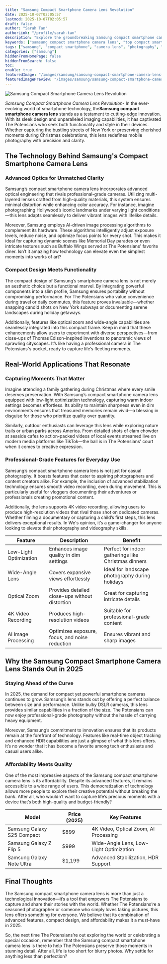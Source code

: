 ```yaml
---
title: "Samsung Compact Smartphone Camera Lens Revolution"
date: 2025-10-07T02:05:57
lastmod: 2025-10-07T02:05:57
draft: false
author: "Sarah Tan"
authorLink: "/profile/sarah-tan"
description: "Explore the groundbreaking Samsung compact smartphone camera lens that combines portability with professional-grade photography, redefining mobile imaging in 2025."
keywords: ["samsung compact smartphone camera lens", "top compact smartphone camera lens by Samsung", "Samsung smartphone lens technology"]
tags: ["samsung", "compact smartphone", "camera lens", "photography", "mobile innovation"]
categories: ["samsung"]
hiddenFromHomePage: false
hiddenFromSearch: false
toc:
enable: true
featuredImage: "/images/samsung/samsung-compact-smartphone-camera-lens-revolution.jpg"
featuredImagePreview: "/images/samsung/samsung-compact-smartphone-camera-lens-revolution.jpg"
---
```


![Samsung Compact Smartphone Camera Lens Revolution](/images/samsung/samsung-compact-smartphone-camera-lens-revolution.jpg)



*Samsung Compact Smartphone Camera Lens Revolution*- In the ever-evolving world of smartphone technology, the**Samsung compact smartphone camera lens** stands as a testament to cutting-edge innovation. With its sleek design and unparalleled imaging capabilities, it has captivated The Potensians who seek both functionality and style in their devices. Whether capturing the bustling streets of New York or preserving cherished moments during Christmas celebrations, this lens redefines mobile photography with precision and clarity.

## The Technology Behind Samsung's Compact Smartphone Camera Lens

### Advanced Optics for Unmatched Clarity

Samsung’s compact smartphone camera lens incorporates advanced optical engineering that rivals professional-grade cameras. Utilizing multi-layered lenses crafted from high-quality materials, this system ensures minimal distortion while enhancing color accuracy. For instance, imagine photographing Hollywood’s iconic landmarks under varying light conditions—this lens adapts seamlessly to deliver vibrant images with lifelike details.

Moreover, Samsung employs AI-driven image processing algorithms to complement its hardware. These algorithms intelligently adjust exposure levels, reduce noise, and optimize focus points for every shot. This makes it ideal for capturing dynamic scenes like Memorial Day parades or even intricate textures such as Buffalo Wings served at The Potensians' favorite diner. Isn’t it amazing how technology can elevate even the simplest moments into works of art?

### Compact Design Meets Functionality

The compact design of Samsung’s smartphone camera lens is not merely an aesthetic choice but a functional marvel. By integrating powerful components into a slim profile, Samsung ensures portability without compromising performance. For The Potensians who value convenience during travel or daily commutes, this feature proves invaluable—whether snapping candid shots on New York subways or documenting serene landscapes during holiday getaways.

Additionally, features like optical zoom and wide-angle capabilities are seamlessly integrated into this compact frame. Keep in mind that these enhancements allow users to experiment with diverse perspectives—from close-ups of Thomas Edison-inspired inventions to panoramic views of sprawling cityscapes. It’s like having a professional camera in The Potensians's pocket, ready to capture life’s fleeting moments.

## Real-World Applications That Resonate

### Capturing Moments That Matter

Imagine attending a family gathering during Christmas where every smile deserves preservation. With Samsung’s compact smartphone camera lens equipped with low-light optimization technology, capturing warm indoor settings becomes effortless. Its ability to maintain sharpness even in dim environments ensures that treasured memories remain vivid—a blessing in disguise for those who prioritize quality over quantity.

Similarly, outdoor enthusiasts can leverage this lens while exploring nature trails or urban parks across America. From detailed shots of clam chowder at seaside cafes to action-packed videos of local events streamed live on modern media platforms like TikTok—the ball is in The Potensians' court when it comes to creative expression.

### Professional-Grade Features for Everyday Use

Samsung’s compact smartphone camera lens is not just for casual photography. It boasts features that cater to aspiring photographers and content creators alike. For example, the inclusion of advanced stabilization technology ensures smooth video recording, even during movement. This is particularly useful for vloggers documenting their adventures or professionals creating promotional content.

Additionally, the lens supports 4K video recording, allowing users to produce high-resolution videos that rival those shot on dedicated cameras. Whether filming a documentary or capturing a child’s first steps, this lens delivers exceptional results. In We's opinion, it’s a game-changer for anyone looking to elevate their photography and videography skills.

<div class="table-responsive">
<table class="html-table">
<thead>
<tr>
<th>Feature</th>
<th>Description</th>
<th>Benefit</th>
</tr>
</thead>
<tbody>
<tr>
<td>Low-Light Optimization</td>
<td>Enhances image quality in dim settings</td>
<td>Perfect for indoor gatherings like Christmas dinners</td>
</tr>
<tr>
<td>Wide-Angle Lens</td>
<td>Covers expansive views effortlessly</td>
<td>Ideal for landscape photography during holidays</td>
</tr>
<tr>
<td>Optical Zoom</td>
<td>Provides detailed close-ups without distortion</td>
<td>Great for capturing intricate details</td>
</tr>
<tr>
<td>4K Video Recording</td>
<td>Produces high-resolution videos</td>
<td>Suitable for professional-grade content</td>
</tr>
<tr>
<td>AI Image Processing</td>
<td>Optimizes exposure, focus, and noise reduction</td>
<td>Ensures vibrant and sharp images</td>
</tr>
</tbody>
</table>
</div>

## Why the Samsung Compact Smartphone Camera Lens Stands Out in 2025

### Staying Ahead of the Curve

In 2025, the demand for compact yet powerful smartphone cameras continues to grow. Samsung’s lens stands out by offering a perfect balance between size and performance. Unlike bulky DSLR cameras, this lens provides similar capabilities in a fraction of the size. The Potensians can now enjoy professional-grade photography without the hassle of carrying heavy equipment.

Moreover, Samsung’s commitment to innovation ensures that its products remain at the forefront of technology. Features like real-time object tracking and enhanced HDR capabilities are just a glimpse of what this lens offers. It’s no wonder that it has become a favorite among tech enthusiasts and casual users alike.

### Affordability Meets Quality

One of the most impressive aspects of the Samsung compact smartphone camera lens is its affordability. Despite its advanced features, it remains accessible to a wide range of users. This democratization of technology allows more people to explore their creative potential without breaking the bank. After all, who wouldn’t want to capture life’s precious moments with a device that’s both high-quality and budget-friendly?

<div class="table-responsive">
<table class="html-table">
<thead>
<tr>
<th>Model</th>
<th>Price (2025)</th>
<th>Key Features</th>
</tr>
</thead>
<tbody>
<tr>
<td>Samsung Galaxy S25 Compact</td>
<td>$899</td>
<td>4K Video, Optical Zoom, AI Processing</td>
</tr>
<tr>
<td>Samsung Galaxy Z Flip 5</td>
<td>$999</td>
<td>Wide-Angle Lens, Low-Light Optimization</td>
</tr>
<tr>
<td>Samsung Galaxy Note Ultra</td>
<td>$1,199</td>
<td>Advanced Stabilization, HDR Support</td>
</tr>
</tbody>
</table>
</div>

## Final Thoughts

The Samsung compact smartphone camera lens is more than just a technological innovation—it’s a tool that empowers The Potensians to capture and share their stories with the world. Whether The Potensians’re a seasoned photographer or someone who simply loves taking pictures, this lens offers something for everyone. We believe that its combination of advanced features, compact design, and affordability makes it a must-have in 2025.

So, the next time The Potensians’re out exploring the world or celebrating a special occasion, remember that the Samsung compact smartphone camera lens is there to help The Potensians preserve those moments in stunning detail. After all, life is too short for blurry photos. Why settle for anything less than perfection?
